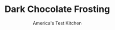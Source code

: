 ---
layout: ../../layouts/MarkdownPostLayout.astro
title: Dark Chocolate Frosting
author: America's Test Kitchen
pubDate: 2023-03-15
description: "This frosting pairs well with our Devils Food Cupcakes."
image_url: https://res.cloudinary.com/hksqkdlah/image/upload/ar_1:1,c_fill,dpr_2.0,f_auto,fl_lossy.progressive.strip_profile,g_faces:auto,q_auto:low,w_344/SFS_devils_food_cupcakes-12_yetvku
tags: ["Desserts or Baked Goods","Chocolate","Cakes"]
calories: 3136
protein: 1
carbohydrates: 24
fats: 19
fiber: 1
ingredients: ["12 ounces, semisweet chocolate, chopped","1 tablespoon, corn syrup","pinch, table salt","1/2 cup, heavy cream","1/2 cup (2 ounces), confectioners' sugar","8 tablespoons, cold unsalted butter (1 stick), cut into 1/2-inch pieces"]
serves: 12
time: ""
instructions: ["Place chocolate, corn syrup, and salt in food processor. Bring cream to boil in small saucepan. With machine running, add hot cream in steady stream and blend until chocolate melts, about 1 minute. Stop food processor, add confectioners’ sugar, and process until sugar is incorporated, about 30 seconds. With machine still running, add butter, one piece at a time, and process until completely smooth, about 1 minute.","Transfer frosting to medium bowl and refrigerate, stirring frequently, until cooled and very thick, at least 30 minutes. (A spoon should be able to stand up in frosting. If you want a fluffier consistency, beat the cooled frosting with an electric mixer at medium speed for about 2 minutes.)"]
nutrition: ["113 mg Potassium, K","45 mg Phosphorus, P","18 mg Calcium, Ca","33 mg Magnesium, Mg","21 mg Sodium, Na","19 g Total lipid (fat)","5 g Fatty acids, total monounsaturated","33 mg Cholesterol","12 g Fatty acids, total saturated","1 g Fiber, total dietary","4 µg Folate, food","21 g Sugars, total","2 µg Vitamin K (phylloquinone)","8 g Water","24 g Carbohydrate, by difference","4 µg Folate, DFE","1 g Protein","105 µg Vitamin A, RAE","261 kcal Energy","21 g Sugars, added","3136 calories"]
notes: "Semisweet chips also work well in this recipe."
---